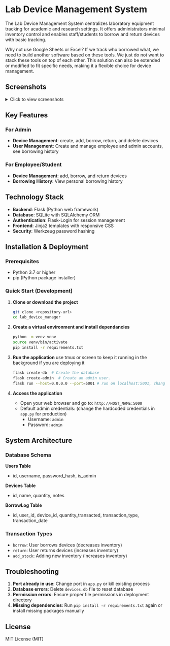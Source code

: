 # Lab Device Management System

The Lab Device Management System centralizes laboratory equipment tracking for academic and research settings. It offers administrators minimal inventory control and enables staff/students to borrow and return devices with basic tracking.

Why not use Google Sheets or Excel? If we track who borrowed what, we need to build another software based on these tools. We just do not want to stack these tools on top of each other. This solution can also be extended or modified to fit specific needs, making it a flexible choice for device management.

## Screenshots

<details>
<summary>Click to view screenshots</summary>

![Device Management](assets/image.png)
![User Management](assets/image-1.png)
![Admin Dashboard](assets/image-2.png)
![Employee Dashboard](assets/image-3.png)
![Login](assets/image-4.png)

</details>

## Key Features

### For Admin

- **Device Management**: create, add, borrow, return, and delete devices
- **User Management**: Create and manage employee and admin accounts, see borrowing history

### For Employee/Student
- **Device Management**: add, borrow, and return devices
- **Borrowing History**: View personal borrowing history


## Technology Stack

- **Backend**: Flask (Python web framework)
- **Database**: SQLite with SQLAlchemy ORM
- **Authentication**: Flask-Login for session management
- **Frontend**: Jinja2 templates with responsive CSS
- **Security**: Werkzeug password hashing



## Installation & Deployment

### Prerequisites

- Python 3.7 or higher
- pip (Python package installer)

### Quick Start (Development)

1. **Clone or download the project**
   ```bash
   git clone <repository-url>
   cd lab_device_manager
   ```

2. **Create a virtual environment and install dependancies**
   ```bash
   python -m venv venv
   source venv/bin/activate
   pip install -r requirements.txt
   ```

3. **Run the application** use tmux or screen to keep it running in the background if you are deploying it
   ```bash
   flask create-db  # Create the database
   flask create-admin  # Create an admin user.
   flask run --host=0.0.0.0 --port=5001 # run on localhost:5001, change port if needed
   ```

4. **Access the application**
   - Open your web browser and go to: `http://HOST_NAME:5000`
   - Default admin credentials: (change the hardcoded credentials in `app.py` for production)
     - Username: `admin`
     - Password: `admin`

## System Architecture

### Database Schema

**Users Table**
- id, username, password_hash, is_admin

**Devices Table**
- id, name, quantity, notes

**BorrowLog Table**
- id, user_id, device_id, quantity_transacted, transaction_type, transaction_date

### Transaction Types
- `borrow`: User borrows devices (decreases inventory)
- `return`: User returns devices (increases inventory)
- `add_stock`: Adding new inventory (increases inventory)

## Troubleshooting

1. **Port already in use**: Change port in `app.py` or kill existing process
2. **Database errors**: Delete `devices.db` file to reset database
3. **Permission errors**: Ensure proper file permissions in deployment directory
4. **Missing dependencies**: Run `pip install -r requirements.txt` again or install missing packages manually

## License

MIT License (MIT)
